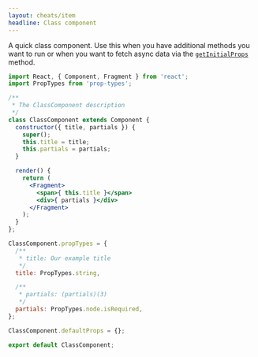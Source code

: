 ```yaml
---
layout: cheats/item
headline: Class component
---
```


A quick class component. Use this when you have additional methods you want to run or when you want to fetch async data via the [`getInitialProps`](/documentation/code/#async-operations) method.

```jsx
import React, { Component, Fragment } from 'react';
import PropTypes from 'prop-types';

/**
 * The ClassComponent description
 */
class ClassComponent extends Component {
  constructor({ title, partials }) {
    super();
    this.title = title;
    this.partials = partials;
  }

  render() {
    return (
      <Fragment>
        <span>{ this.title }</span>
        <div>{ partials }</div>
      </Fragment>
    );
  }
};

ClassComponent.propTypes = {
  /**
   * title: Our example title
   */
  title: PropTypes.string,

  /**
   * partials: (partials)(3)
   */
  partials: PropTypes.node.isRequired,
};

ClassComponent.defaultProps = {};

export default ClassComponent;
```
